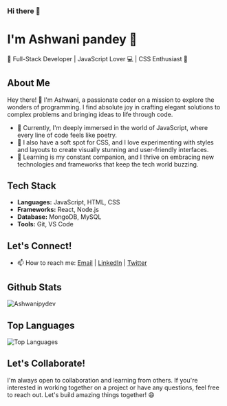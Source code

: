 ### Hi there 👋
# I'm Ashwani pandey 👋

🚀 Full-Stack Developer | JavaScript Lover 💻 | CSS Enthusiast 🎨

## About Me

Hey there! 👋 I'm Ashwani, a passionate coder on a mission to explore the wonders of programming. I find absolute joy in crafting elegant solutions to complex problems and bringing ideas to life through code.

- 🔭 Currently, I'm deeply immersed in the world of JavaScript, where every line of code feels like poetry.
- 🎨 I also have a soft spot for CSS, and I love experimenting with styles and layouts to create visually stunning and user-friendly interfaces.
- 🌱 Learning is my constant companion, and I thrive on embracing new technologies and frameworks that keep the tech world buzzing.

## Tech Stack

- **Languages:** JavaScript, HTML, CSS
- **Frameworks:** React, Node.js
- **Database:** MongoDB, MySQL
- **Tools:** Git, VS Code


## Let's Connect!

- 📫 How to reach me: [Email](pydev.ashwani@gmail.com) | [LinkedIn](https://www.linkedin.com/in/ashwani-pandey-611bbb246/) | [Twitter](https://twitter.com/CodeWithMeaning)


## Github Stats

![Ashwanipydev](https://github-readme-stats.vercel.app/api?username=ashwanipydev&show_icons=true&count_private=true)

## Top Languages

![Top Languages](https://github-readme-stats.vercel.app/api/top-langs/?username=yourusername)

## Let's Collaborate!

I'm always open to collaboration and learning from others. If you're interested in working together on a project or have any questions, feel free to reach out. Let's build amazing things together! 😄

<!--
**ashwanipydev/ashwanipydev** is a ✨ _special_ ✨ repository because its `README.md` (this file) appears on your GitHub profile.

Here are some ideas to get you started:

- 🔭 I’m currently working on ...
- 🌱 I’m currently learning ...
- 👯 I’m looking to collaborate on ...
- 🤔 I’m looking for help with ...
- 💬 Ask me about ...
- 📫 How to reach me: ...
- 😄 Pronouns: ...
- ⚡ Fun fact: ...
## Projects

Here are a few projects I'm proud of:

- [Project 1](link-to-project-1) - A brief description of project 1.
- [Project 2](link-to-project-2) - A brief description of project 2.
- [Project 3](link-to-project-3) - A brief description of project 3.
- 💼 My portfolio: [https://yourportfolio.com](https://yourportfolio.com)
-->
